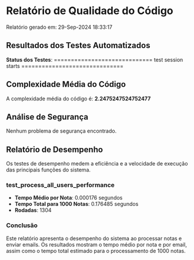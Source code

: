 # Relatório de Qualidade do Código

Relatório gerado em: 29-Sep-2024 18:33:17

## Resultados dos Testes Automatizados
**Status dos Testes**: ============================= test session starts ==============================

## Complexidade Média do Código
A complexidade média do código é: **2.2475247524752477**

## Análise de Segurança
Nenhum problema de segurança encontrado.

## Relatório de Desempenho
Os testes de desempenho medem a eficiência e a velocidade de execução das principais funções do sistema.

### test_process_all_users_performance
- **Tempo Médio por Nota**: 0.000176 segundos
- **Tempo Total para 1000 Notas**: 0.176485 segundos
- **Rodadas**: 1304
### Conclusão
Este relatório apresenta o desempenho do sistema ao processar notas e enviar emails. Os resultados mostram o tempo médio por nota e por email, assim como o tempo total estimado para o processamento de 1000 notas.

